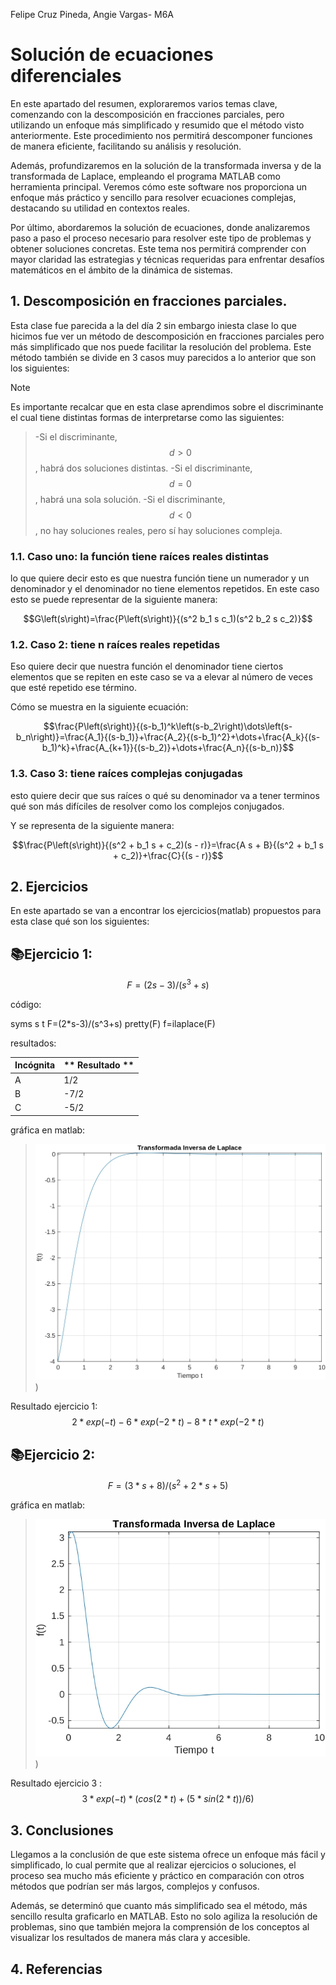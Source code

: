Felipe Cruz Pineda, Angie Vargas- M6A
# Solución de ecuaciones diferenciales 
En este apartado del resumen, exploraremos varios temas clave, comenzando con la descomposición en fracciones parciales, pero utilizando un enfoque más simplificado y resumido que el método visto anteriormente. Este procedimiento nos permitirá descomponer funciones de manera eficiente, facilitando su análisis y resolución.

Además, profundizaremos en la solución de la transformada inversa y de la transformada de Laplace, empleando el programa MATLAB como herramienta principal. Veremos cómo este software nos proporciona un enfoque más práctico y sencillo para resolver ecuaciones complejas, destacando su utilidad en contextos reales.

Por último, abordaremos la solución de ecuaciones, donde analizaremos paso a paso el proceso necesario para resolver este tipo de problemas y obtener soluciones concretas. Este tema nos permitirá comprender con mayor claridad las estrategias y técnicas requeridas para enfrentar desafíos matemáticos en el ámbito de la dinámica de sistemas.

## 1. Descomposición en fracciones parciales.

Esta clase fue parecida a la del día 2 sin embargo iniesta clase lo que hicimos fue ver un método de descomposición en fracciones parciales pero más simplificado que nos puede facilitar la resolución del problema. Este método también se divide en 3 casos muy parecidos a lo anterior que son los siguientes:
>[!NOTE]
> Es importante recalcar que en esta clase aprendimos sobre el discriminante el cual tiene distintas formas de interpretarse como las siguientes:

> -Si el discriminante, $$d>0$$, habrá dos soluciones distintas.
-Si el discriminante, $$d=0$$, habrá una sola solución.
-Si el discriminante, $$d<0$$, no hay soluciones reales, pero sí hay soluciones compleja.

### 1.1. Caso uno: la función tiene raíces reales distintas
lo que quiere decir esto es que nuestra función tiene un numerador y un denominador y el denominador no tiene elementos repetidos.
En este caso esto se puede representar de la siguiente manera:

$$G\left(s\right)=\frac{P\left(s\right)}{(s^2   b_1 s   c_1)(s^2   b_2 s   c_2)}$$


### 1.2. Caso 2: tiene n raíces reales repetidas
Eso quiere decir que nuestra función el denominador tiene ciertos elementos que se repiten en este caso se va a elevar al número de veces que esté repetido ese término.

Cómo se muestra en la siguiente ecuación:

$$\frac{P\left(s\right)}{(s-b_1)^k\left(s-b_2\right)\dots\left(s-b_n\right)}=\frac{A_1}{(s-b_1)}+\frac{A_2}{(s-b_1)^2}+\dots+\frac{A_k}{(s-b_1)^k}+\frac{A_{k+1}}{(s-b_2)}+\dots+\frac{A_n}{(s-b_n)}$$


### 1.3. Caso 3: tiene raíces complejas conjugadas
esto quiere decir que sus raíces o qué su denominador va a tener terminos qué son más difíciles de resolver como los complejos conjugados.

Y se representa de la siguiente manera:

$$\frac{P\left(s\right)}{(s^2 + b_1 s + c_2)(s - r)}=\frac{A s + B}{(s^2 + b_1 s + c_2)}+\frac{C}{(s - r)}$$


## 2. Ejercicios
En este apartado se van a encontrar los ejercicios(matlab) propuestos para esta clase qué son los siguientes:

## 📚Ejercicio 1:
$$F=(2s-3)/(s^3+s)$$

código:

syms s t
F=(2*s-3)/(s^3+s)
pretty(F)
f=ilaplace(F)

resultados:

| **Incógnita** | ** Resultado **  |
|---------------|------------------|
|       A       |        1/2       |
|       B       |      -7/2        |
|       C       |       -5/2       |


gráfica en matlab:

>![](https://github.com/FELIZURC/Dinamica-de-sistemas/blob/main/Figure_5.1_page-0001.jpg))

 Resultado ejercicio 1:  $$2*exp(-t) - 6*exp(-2*t) - 8*t*exp(-2*t)$$

## 📚Ejercicio 2:

$$F=(3*s+8)/(s^2+2*s+5)$$

gráfica en matlab:

>![](https://github.com/FELIZURC/Dinamica-de-sistemas/blob/main/Figure_5.3_page-0001.jpg))

 Resultado ejercicio 3 : $$3*exp(-t)*(cos(2*t) + (5*sin(2*t))/6)$$


## 3. Conclusiones
Llegamos a la conclusión de que este sistema ofrece un enfoque más fácil y simplificado, lo cual permite que al realizar ejercicios o soluciones, el proceso sea mucho más eficiente y práctico en comparación con otros métodos que podrían ser más largos, complejos y confusos.

Además, se determinó que cuanto más simplificado sea el método, más sencillo resulta graficarlo en MATLAB. Esto no solo agiliza la resolución de problemas, sino que también mejora la comprensión de los conceptos al visualizar los resultados de manera más clara y accesible.

## 4. Referencias

